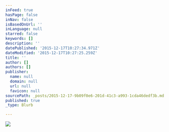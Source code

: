 ```yaml
---
inFeed: true
hasPage: false
inNav: false
isBasedOnUrl: ''
inLanguage: null
starred: false
keywords: []
description: ''
datePublished: '2015-12-17T10:27:34.971Z'
dateModified: '2015-12-17T10:27:25.259Z'
title: ''
author: []
authors: []
publisher:
  name: null
  domain: null
  url: null
  favicon: null
sourcePath: _posts/2015-12-17-9b09f0e6-201d-41c3-a993-1cda46dedf3b.md
published: true
_type: Blurb

---
```

![](https://the-grid-user-content.s3-us-west-2.amazonaws.com/8b8cbff6-3eb8-4629-8707-74066a878f02.jpg)
